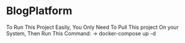 # BlogPlatform

To Run This Project Easily, You Only Need To Pull This project On your System, Then Run This Command:
  -> docker-compose up -d
